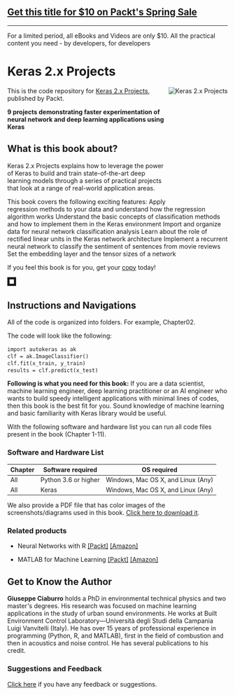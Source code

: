 ## [Get this title for $10 on Packt's Spring Sale](https://www.packt.com/B11529?utm_source=github&utm_medium=packt-github-repo&utm_campaign=spring_10_dollar_2022)
-----
For a limited period, all eBooks and Videos are only $10. All the practical content you need \- by developers, for developers

# Keras 2.x Projects

<a href="https://www.packtpub.com/big-data-and-business-intelligence/keras-2x-projects?utm_source=github&utm_medium=repository&utm_campaign=9781789536645 "><img src="https://d1ldz4te4covpm.cloudfront.net/sites/default/files/imagecache/ppv4_main_book_cover/9781789536645_cover.png" alt="Keras 2.x Projects" height="256px" align="right"></a>

This is the code repository for [Keras 2.x Projects](https://www.packtpub.com/big-data-and-business-intelligence/keras-2x-projects?utm_source=github&utm_medium=repository&utm_campaign=9781789536645 ), published by Packt.

**9 projects demonstrating faster experimentation of neural network and deep learning applications using Keras**

## What is this book about?
Keras 2.x Projects explains how to leverage the power of Keras to build and train state-of-the-art deep learning models through a series of practical projects that look at a range of real-world application areas.

This book covers the following exciting features:
Apply regression methods to your data and understand how the regression algorithm works 
Understand the basic concepts of classification methods and how to implement them in the Keras environment 
Import and organize data for neural network classification analysis 
Learn about the role of rectified linear units in the Keras network architecture 
Implement a recurrent neural network to classify the sentiment of sentences from movie reviews 
Set the embedding layer and the tensor sizes of a network 

If you feel this book is for you, get your [copy](https://www.amazon.com/dp/1789536642) today!

<a href="https://www.packtpub.com/?utm_source=github&utm_medium=banner&utm_campaign=GitHubBanner"><img src="https://raw.githubusercontent.com/PacktPublishing/GitHub/master/GitHub.png" 
alt="https://www.packtpub.com/" border="5" /></a>

## Instructions and Navigations
All of the code is organized into folders. For example, Chapter02.

The code will look like the following:
```
import autokeras as ak
clf = ak.ImageClassifier()
clf.fit(x_train, y_train)
results = clf.predict(x_test) 
```

**Following is what you need for this book:**
If you are a data scientist, machine learning engineer, deep learning practitioner or an AI engineer who wants to build speedy intelligent applications with minimal lines of codes, then this book is the best fit for you. Sound knowledge of machine learning and basic familiarity with Keras library would be useful.

With the following software and hardware list you can run all code files present in the book (Chapter 1-11).
### Software and Hardware List
| Chapter | Software required | OS required |
| -------- | ------------------------------------ | ----------------------------------- |
| All | Python 3.6 or higher | Windows, Mac OS X, and Linux (Any) |
| All | Keras | Windows, Mac OS X, and Linux (Any) |

We also provide a PDF file that has color images of the screenshots/diagrams used in this book. [Click here to download it](http://www.packtpub.com/sites/default/files/downloads/9781789536645_ColorImages.pdf).

### Related products
* Neural Networks with R [[Packt]](https://www.packtpub.com/big-data-and-business-intelligence/neural-networks-r?utm_source=github&utm_medium=repository&utm_campaign=9781788397872 ) [[Amazon]](https://www.amazon.com/dp/1788397878)

* MATLAB for Machine Learning [[Packt]](https://www.packtpub.com/big-data-and-business-intelligence/matlab-machine-learning?utm_source=github&utm_medium=repository&utm_campaign=) [[Amazon]](https://www.amazon.com/dp/1788398432)

## Get to Know the Author
**Giuseppe Ciaburro** holds a PhD in environmental technical physics and two master's degrees. His research was focused on machine learning applications in the study of urban sound environments. He works at Built Environment Control Laboratory—Università degli Studi della Campania Luigi Vanvitelli (Italy). He has over 15 years of professional experience in programming (Python, R, and MATLAB), first in the field of combustion and then in acoustics and noise control. He has several publications to his credit.



### Suggestions and Feedback
[Click here](https://docs.google.com/forms/d/e/1FAIpQLSdy7dATC6QmEL81FIUuymZ0Wy9vH1jHkvpY57OiMeKGqib_Ow/viewform) if you have any feedback or suggestions.


